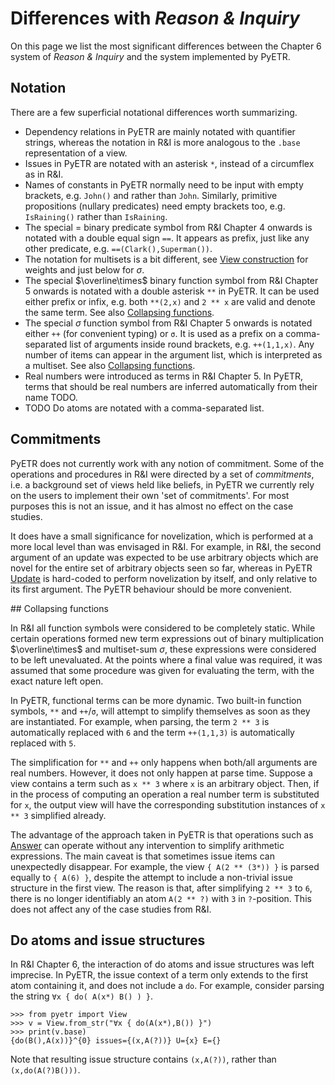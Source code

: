 # Differences with *Reason & Inquiry*

On this page we list the most significant differences between the Chapter 6 system of *Reason & Inquiry* and the system implemented by PyETR.

## Notation

There are a few superficial notational differences worth summarizing.

+ Dependency relations in PyETR are mainly notated with quantifier strings, whereas the notation in R&I is more analogous to the `.base` representation of a view.
+ Issues in PyETR are notated with an asterisk `*`, instead of a circumflex as in R&I.
+ Names of constants in PyETR normally need to be input with empty brackets, e.g. `John()` and rather than `John`. Similarly, primitive propositions (nullary predicates) need empty brackets too, e.g. `IsRaining()` rather than `IsRaining`.
+ The special $=$ binary predicate symbol from R&I Chapter 4 onwards is notated with a double equal sign `==`. It appears as prefix, just like any other predicate, e.g. `==(Clark(),Superman())`.
+ The notation for multisets is a bit different, see [View construction]() for weights and just below for $\sigma$.
+ The special $\overline\times$ binary function symbol from R&I Chapter 5 onwards is notated with a double asterisk `**` in PyETR. It can be used either prefix or infix, e.g. both `**(2,x)` and `2 ** x` are valid and denote the same term. See also [Collapsing functions](#collapsing-functions).
+ The special $\sigma$ function symbol from R&I Chapter 5 onwards is notated either `++` (for convenient typing) or `σ`. It is used as a prefix on a comma-separated list of arguments inside round brackets, e.g. `++(1,1,x)`. Any number of items can appear in the argument list, which is interpreted as a multiset. See also [Collapsing functions](#collapsing-functions).
+ Real numbers were introduced as terms in R&I Chapter 5. In PyETR, terms that should be real numbers are inferred automatically from their name TODO.
+ TODO Do atoms are notated with a comma-separated list.

## Commitments

PyETR does not currently work with any notion of commitment.
Some of the operations and procedures in R&I were directed by a set of *commitments*, i.e. a background set of views held like beliefs, in PyETR we currently rely on the users to implement their own 'set of commitments'.
For most purposes this is not an issue, and it has almost no effect on the case studies.

It does have a small significance for novelization, which is performed at a more local level than was envisaged in R&I.
For example, in R&I, the second argument of an update was expected to be use arbitrary objects which are novel for the entire set of arbitrary objects seen so far, whereas in PyETR [Update]() is hard-coded to perform novelization by itself, and only relative to its first argument.
The PyETR behaviour should be more convenient.

## Collapsing functions

In R&I all function symbols were considered to be completely static.
While certain operations formed new term expressions out of binary multiplication $\overline\times$ and multiset-sum $\sigma$, these expressions were considered to be left unevaluated.
At the points where a final value was required, it was assumed that some procedure was given for evaluating the term, with the exact nature left open.

In PyETR, functional terms can be more dynamic. Two built-in function symbols, `**` and `++`/`σ`, will attempt to simplify themselves as soon as they are instantiated.
For example, when parsing, the term `2 ** 3` is automatically replaced with `6` and the term `++(1,1,3)` is automatically replaced with `5`.

The simplification for `**` and `++` only happens when both/all arguments are real numbers.
However, it does not only happen at parse time.
Suppose a view contains a term such as `x ** 3` where `x` is an arbitrary object.
Then, if in the process of computing an operation a real number term is substituted for `x`, the output view will have the corresponding substitution instances of `x ** 3` simplified already.

The advantage of the approach taken in PyETR is that operations such as [Answer](../reference/view_methods.md#answer) can operate without any intervention to simplify arithmetic expressions.
The main caveat is that sometimes issue items can unexpectedly disappear.
For example, the view `{ A(2 ** (3*)) }` is parsed equally to `{ A(6) }`, despite the attempt to include a non-trivial issue structure in the first view.
The reason is that, after simplifying `2 ** 3` to `6`, there is no longer identifiably an atom `A(2 ** ?)` with `3` in `?`-position.
This does not affect any of the case studies from R&I.

## Do atoms and issue structures

In R&I Chapter 6, the interaction of do atoms and issue structures was left imprecise.
In PyETR, the issue context of a term only extends to the first atom containing it, and does not include a `do`.
For example, consider parsing the string `∀x { do( A(x*) B() ) }`.
```
>>> from pyetr import View
>>> v = View.from_str("∀x { do(A(x*),B()) }")
>>> print(v.base)
{do(B(),A(x))}^{0} issues={(x,A(?))} U={x} E={}
```
Note that resulting issue structure contains `(x,A(?))`, rather than `(x,do(A(?)B()))`.
